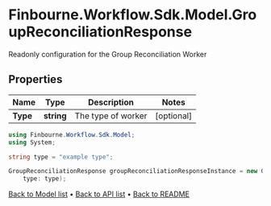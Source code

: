 # Finbourne.Workflow.Sdk.Model.GroupReconciliationResponse
Readonly configuration for the Group Reconciliation Worker

## Properties

Name | Type | Description | Notes
------------ | ------------- | ------------- | -------------
**Type** | **string** | The type of worker | [optional] 

```csharp
using Finbourne.Workflow.Sdk.Model;
using System;

string type = "example type";

GroupReconciliationResponse groupReconciliationResponseInstance = new GroupReconciliationResponse(
    type: type);
```

[Back to Model list](../README.md#documentation-for-models) &#8226; [Back to API list](../README.md#documentation-for-api-endpoints) &#8226; [Back to README](../README.md)
